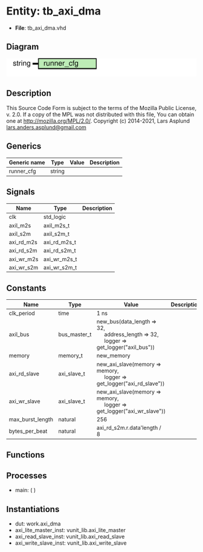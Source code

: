 # Entity: tb_axi_dma

- **File**: tb_axi_dma.vhd
## Diagram

![Diagram](tb_axi_dma.svg "Diagram")
## Description

This Source Code Form is subject to the terms of the Mozilla Public
License, v. 2.0. If a copy of the MPL was not distributed with this file,
You can obtain one at http://mozilla.org/MPL/2.0/.
Copyright (c) 2014-2021, Lars Asplund lars.anders.asplund@gmail.com
## Generics

| Generic name | Type   | Value | Description |
| ------------ | ------ | ----- | ----------- |
| runner_cfg   | string |       |             |
## Signals

| Name       | Type         | Description |
| ---------- | ------------ | ----------- |
| clk        | std_logic    |             |
| axil_m2s   | axil_m2s_t   |             |
| axil_s2m   | axil_s2m_t   |             |
| axi_rd_m2s | axi_rd_m2s_t |             |
| axi_rd_s2m | axi_rd_s2m_t |             |
| axi_wr_m2s | axi_wr_m2s_t |             |
| axi_wr_s2m | axi_wr_s2m_t |             |
## Constants

| Name             | Type         | Value                                                                                                                                                                                                                                                   | Description |
| ---------------- | ------------ | ------------------------------------------------------------------------------------------------------------------------------------------------------------------------------------------------------------------------------------------------------- | ----------- |
| clk_period       | time         |  1 ns                                                                                                                                                                                                                                                   |             |
| axil_bus         | bus_master_t |  new_bus(data_length => 32,<br><span style="padding-left:20px">                                               address_length => 32,<br><span style="padding-left:20px">                                               logger => get_logger("axil_bus")) |             |
| memory           | memory_t     |  new_memory                                                                                                                                                                                                                                             |             |
| axi_rd_slave     | axi_slave_t  |  new_axi_slave(memory => memory,<br><span style="padding-left:20px">                                                        logger => get_logger("axi_rd_slave"))                                                                                       |             |
| axi_wr_slave     | axi_slave_t  |  new_axi_slave(memory => memory,<br><span style="padding-left:20px">                                                        logger => get_logger("axi_wr_slave"))                                                                                       |             |
| max_burst_length | natural      |  256                                                                                                                                                                                                                                                    |             |
| bytes_per_beat   | natural      |  axi_rd_s2m.r.data'length / 8                                                                                                                                                                                                                           |             |
## Functions
## Processes
- main: (  )
## Instantiations

- dut: work.axi_dma
- axi_lite_master_inst: vunit_lib.axi_lite_master
- axi_read_slave_inst: vunit_lib.axi_read_slave
- axi_write_slave_inst: vunit_lib.axi_write_slave
